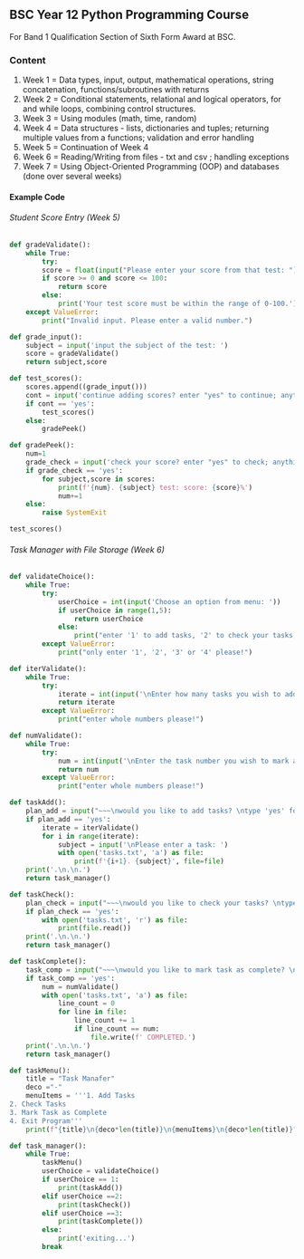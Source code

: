 ## BSC Year 12 Python Programming Course
For Band 1 Qualification Section of Sixth Form Award at BSC.

### Content
1. Week 1 = Data types, input, output, mathematical operations, string concatenation, functions/subroutines with returns
2. Week 2 = Conditional statements, relational and logical operators, for and while loops, combining control structures.
3. Week 3 = Using modules (math, time, random)
4. Week 4 = Data structures - lists, dictionaries and tuples; returning multiple values from a functions; validation and error handling
5. Week 5 = Continuation of Week 4 
6. Week 6 = Reading/Writing from files - txt and csv ; handling exceptions
7. Week 7 = Using Object-Oriented Programming (OOP) and databases (done over several weeks)

#### Example Code
###### Student Score Entry (Week 5)
```py
def gradeValidate():
    while True:
        try:
        score = float(input("Please enter your score from that test: "))
        if score >= 0 and score <= 100:
            return score
        else:
            print('Your test score must be within the range of 0-100.')
    except ValueError:
        print("Invalid input. Please enter a valid number.")

def grade_input():
    subject = input('input the subject of the test: ')
    score = gradeValidate()
    return subject,score

def test_scores():
    scores.append((grade_input()))
    cont = input('continue adding scores? enter "yes" to continue; anything else to exit: ')
    if cont == 'yes':
        test_scores()
    else:
        gradePeek()

def gradePeek():
    num=1
    grade_check = input('check your score? enter "yes" to check; anything else to exit: ')
    if grade_check == 'yes':
        for subject,score in scores:
            print(f'{num}. {subject} test: score: {score}%')
            num+=1
    else:
        raise SystemExit

test_scores()
```
###### Task Manager with File Storage (Week 6)
```py
def validateChoice():
    while True:
        try:
            userChoice = int(input('Choose an option from menu: '))
            if userChoice in range(1,5):
                return userChoice
            else:
                print("enter '1' to add tasks, '2' to check your tasks, '3' to check off tasks or '4' if you wish to quit.")
        except ValueError:
            print("only enter '1', '2', '3' or '4' please!")

def iterValidate():
    while True:
        try:
            iterate = int(input('\nEnter how many tasks you wish to add: '))
            return iterate
        except ValueError:
            print("enter whole numbers please!")   

def numValidate():
    while True:
        try:
            num = int(input('\nEnter the task number you wish to mark as complete: '))
            return num
        except ValueError:
            print("enter whole numbers please!")   

def taskAdd():
    plan_add = input("~~~\nwould you like to add tasks? \ntype 'yes' for yes, anything else for no: ")
    if plan_add == 'yes':
        iterate = iterValidate()
        for i in range(iterate):
            subject = input('\nPlease enter a task: ')
            with open('tasks.txt', 'a') as file:
                print(f'{i+1}. {subject}', file=file)
    print('.\n.\n.')
    return task_manager()

def taskCheck():
    plan_check = input("~~~\nwould you like to check your tasks? \ntype 'yes' for yes, anything else for no: ")
    if plan_check == 'yes':
        with open('tasks.txt', 'r') as file:
            print(file.read())
    print('.\n.\n.')
    return task_manager()

def taskComplete():
    task_comp = input("~~~\nwould you like to mark task as complete? \ntype 'yes' for yes, anything else for no: ")
    if task_comp == 'yes':
        num = numValidate()
        with open('tasks.txt', 'a') as file:
            line_count = 0
            for line in file:
                line_count += 1
                if line_count == num:
                    file.write(f' COMPLETED.')
    print('.\n.\n.')
    return task_manager()

def taskMenu():
    title = "Task Manafer"
    deco ="-"
    menuItems = '''1. Add Tasks
2. Check Tasks
3. Mark Task as Complete
4. Exit Program'''
    print(f"{title}\n{deco*len(title)}\n{menuItems}\n{deco*len(title)}")

def task_manager():
    while True:
        taskMenu()
        userChoice = validateChoice()
        if userChoice == 1:
            print(taskAdd())
        elif userChoice ==2:
            print(taskCheck())
        elif userChoice ==3:
            print(taskComplete())
        else:
            print('exiting...')
        break
```
